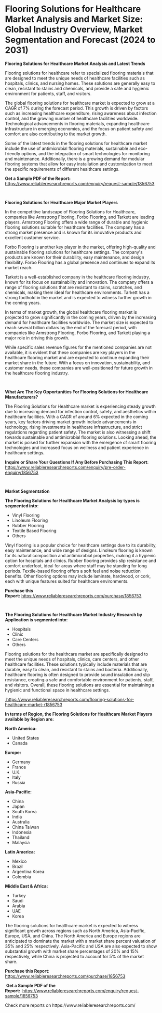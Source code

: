 <p><h1>Flooring Solutions for Healthcare Market Analysis and Market Size: Global Industry Overview, Market Segmentation and Forecast (2024 to 2031)</h1></p><p><strong>Flooring Solutions for Healthcare Market Analysis and Latest Trends</strong></p>
<p><p>Flooring solutions for healthcare refer to specialized flooring materials that are designed to meet the unique needs of healthcare facilities such as hospitals, clinics, and nursing homes. These solutions are generally easy to clean, resistant to stains and chemicals, and provide a safe and hygienic environment for patients, staff, and visitors.</p><p>The global flooring solutions for healthcare market is expected to grow at a CAGR of 7% during the forecast period. This growth is driven by factors such as increasing healthcare expenditure, rising awareness about infection control, and the growing number of healthcare facilities worldwide. Technological advancements in flooring materials, expanding healthcare infrastructure in emerging economies, and the focus on patient safety and comfort are also contributing to the market growth.</p><p>Some of the latest trends in the flooring solutions for healthcare market include the use of antimicrobial flooring materials, sustainable and eco-friendly options, and the integration of smart technologies for monitoring and maintenance. Additionally, there is a growing demand for modular flooring systems that allow for easy installation and customization to meet the specific requirements of different healthcare settings.</p></p>
<p><strong>Get a Sample PDF of the Report:&nbsp;</strong> <a href="https://www.reliableresearchreports.com/enquiry/request-sample/1856753">https://www.reliableresearchreports.com/enquiry/request-sample/1856753</a></p>
<p>&nbsp;</p>
<p><strong>Flooring Solutions for Healthcare Major Market Players</strong></p>
<p><p>In the competitive landscape of Flooring Solutions for Healthcare, companies like Armstrong Flooring, Forbo Flooring, and Tarkett are leading players. Armstrong Flooring offers a wide range of durable and hygienic flooring solutions suitable for healthcare facilities. The company has a strong market presence and is known for its innovative products and excellent customer service.</p><p>Forbo Flooring is another key player in the market, offering high-quality and sustainable flooring solutions for healthcare settings. The company's products are known for their durability, easy maintenance, and design flexibility. Forbo Flooring has a global presence and continues to expand its market reach.</p><p>Tarkett is a well-established company in the healthcare flooring industry, known for its focus on sustainability and innovation. The company offers a range of flooring solutions that are resistant to stains, scratches, and chemicals, making them ideal for healthcare environments. Tarkett has a strong foothold in the market and is expected to witness further growth in the coming years.</p><p>In terms of market growth, the global healthcare flooring market is projected to grow significantly in the coming years, driven by the increasing demand for healthcare facilities worldwide. The market size is expected to reach several billion dollars by the end of the forecast period, with companies like Armstrong Flooring, Forbo Flooring, and Tarkett playing a major role in driving this growth.</p><p>While specific sales revenue figures for the mentioned companies are not available, it is evident that these companies are key players in the healthcare flooring market and are expected to continue expanding their market share in the future. With a focus on innovation, sustainability, and customer needs, these companies are well-positioned for future growth in the healthcare flooring industry.</p></p>
<p>&nbsp;</p>
<p><strong>What Are The Key Opportunities For Flooring Solutions for Healthcare Manufacturers?</strong></p>
<p><p>The Flooring Solutions for Healthcare market is experiencing steady growth due to increasing demand for infection control, safety, and aesthetics within healthcare facilities. With a CAGR of around 6% expected in the coming years, key factors driving market growth include advancements in technology, rising investments in healthcare infrastructure, and strict regulations regarding patient safety. The market is also witnessing a shift towards sustainable and antimicrobial flooring solutions. Looking ahead, the market is poised for further expansion with the emergence of smart flooring technologies and increased focus on wellness and patient experience in healthcare settings.</p></p>
<p><strong>Inquire or Share Your Questions If Any Before Purchasing This Report:</strong> <a href="https://www.reliableresearchreports.com/enquiry/pre-order-enquiry/1856753">https://www.reliableresearchreports.com/enquiry/pre-order-enquiry/1856753</a></p>
<p>&nbsp;</p>
<p><strong>Market Segmentation</strong></p>
<p><strong>The Flooring Solutions for Healthcare Market Analysis by types is segmented into:</strong></p>
<p><ul><li>Vinyl Flooring</li><li>Linoleum Flooring</li><li>Rubber Flooring</li><li>Textile Based Flooring</li><li>Others</li></ul></p>
<p><p>Vinyl flooring is a popular choice for healthcare settings due to its durability, easy maintenance, and wide range of designs. Linoleum flooring is known for its natural composition and antimicrobial properties, making it a hygienic option for hospitals and clinics. Rubber flooring provides slip resistance and comfort underfoot, ideal for areas where staff may be standing for long periods. Textile-based flooring offers a soft feel and noise reduction benefits. Other flooring options may include laminate, hardwood, or cork, each with unique features suited for healthcare environments.</p></p>
<p><strong>Purchase this Report:&nbsp;</strong><a href="https://www.reliableresearchreports.com/purchase/1856753">https://www.reliableresearchreports.com/purchase/1856753</a></p>
<p>&nbsp;</p>
<p><strong>The Flooring Solutions for Healthcare Market Industry Research by Application is segmented into:</strong></p>
<p><ul><li>Hospitals</li><li>Clinic</li><li>Care Centers</li><li>Others</li></ul></p>
<p><p>Flooring solutions for the healthcare market are specifically designed to meet the unique needs of hospitals, clinics, care centers, and other healthcare facilities. These solutions typically include materials that are durable, easy to clean, and resistant to stains and bacteria. Additionally, healthcare flooring is often designed to provide sound insulation and slip resistance, creating a safe and comfortable environment for patients, staff, and visitors. Overall, these flooring solutions are essential for maintaining a hygienic and functional space in healthcare settings.</p></p>
<p><a href="https://www.reliableresearchreports.com/flooring-solutions-for-healthcare-market-r1856753">&nbsp;https://www.reliableresearchreports.com/flooring-solutions-for-healthcare-market-r1856753</a></p>
<p><strong>In terms of Region, the Flooring Solutions for Healthcare Market Players available by Region are:</strong></p>
<p>
    <p> <strong> North America: </strong>
        <ul>
            <li>United States</li>
            <li>Canada</li>
        </ul>
        </p> 
    <p> <strong> Europe: </strong>
        <ul>
            <li>Germany</li>
            <li>France</li>
            <li>U.K.</li>
            <li>Italy</li>
            <li>Russia</li>
        </ul>
        </p> 
    <p> <strong> Asia-Pacific: </strong>
        <ul>
            <li>China</li>
            <li>Japan</li>
            <li>South Korea</li>
            <li>India</li>
            <li>Australia</li>
            <li>China Taiwan</li>
            <li>Indonesia</li>
            <li>Thailand</li>
            <li>Malaysia</li>
        </ul>
        </p> 
    <p> <strong> Latin America: </strong>
        <ul>
            <li>Mexico</li>
            <li>Brazil</li>
            <li>Argentina Korea</li>
            <li>Colombia</li>
        </ul>
        </p> 
    <p> <strong> Middle East & Africa: </strong>
        <ul>
            <li>Turkey</li>
            <li>Saudi</li>
            <li>Arabia</li>
            <li>UAE</li>
            <li>Korea</li>
        </ul>
    </p>
    </p>
<p><p>The flooring solutions for healthcare market is expected to witness significant growth across regions such as North America, Asia-Pacific, Europe, USA, and China. The North America and Europe regions are anticipated to dominate the market with a market share percent valuation of 35% and 25% respectively. Asia-Pacific and USA are also expected to show substantial growth with market share percentages of 20% and 15% respectively, while China is projected to account for 5% of the market share.</p></p>
<p><strong>Purchase this Report: </strong><a href="https://www.reliableresearchreports.com/purchase/1856753">https://www.reliableresearchreports.com/purchase/1856753</a></p>
<p>&nbsp;<strong>Get a Sample PDF of the Report:&nbsp;&nbsp;</strong><a href="https://www.reliableresearchreports.com/enquiry/request-sample/1856753">https://www.reliableresearchreports.com/enquiry/request-sample/1856753</a></p>
<p><strong></strong></p>
<p>Check more reports on https://www.reliableresearchreports.com/</p>